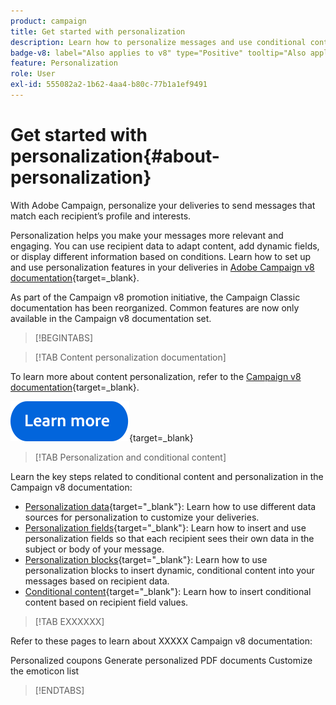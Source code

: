 ```yaml
---
product: campaign
title: Get started with personalization
description: Learn how to personalize messages and use conditional content in Campaign
badge-v8: label="Also applies to v8" type="Positive" tooltip="Also applies to Campaign v8"
feature: Personalization
role: User
exl-id: 555082a2-1b62-4aa4-b80c-77b1a1ef9491
---
```

# Get started with personalization{#about-personalization}

With Adobe Campaign, personalize your deliveries to send messages that match each recipient’s profile and interests.

Personalization helps you make your messages more relevant and engaging. You can use recipient data to adapt content, add dynamic fields, or display different information based on conditions. Learn how to set up and use personalization features in your deliveries in [Adobe Campaign v8 documentation](https://experienceleague.adobe.com/docs/campaign/campaign-v8/send/personalize/personalize.html){target=_blank}.

As part of the Campaign v8 promotion initiative, the Campaign Classic documentation has been reorganized. Common features are now only available in the Campaign v8 documentation set.

>[!BEGINTABS]

>[!TAB Content personalization documentation] 

To learn more about content personalization, refer to the [Campaign v8 documentation](https://experienceleague.adobe.com/docs/campaign/campaign-v8/send/personalize/personalize.html){target=_blank}.


[![image](../../assets/do-not-localize/learn-more-button.svg)](https://experienceleague.adobe.com/docs/campaign/campaign-v8/send/personalize/personalize.html){target=_blank}


>[!TAB Personalization and conditional content]

Learn the key steps related to conditional content and personalization in the Campaign v8 documentation:

* [Personalization data](https://experienceleague.adobe.com/docs/campaign/campaign-v8/send/personalize/personalization-data.html){target="_blank"}: Learn how to use different data sources for personalization to customize your deliveries.
* [Personalization fields](https://experienceleague.adobe.com/docs/campaign/campaign-v8/send/personalize/personalization-fields.html){target="_blank"}: Learn how to insert and use personalization fields so that each recipient sees their own data in the subject or body of your message.
* [Personalization blocks](https://experienceleague.adobe.com/docs/campaign/campaign-v8/send/personalize/personalization-blocks.html){target="_blank"}: Learn how to use personalization blocks to insert dynamic, conditional content into your messages based on recipient data.
* [Conditional content](https://experienceleague.adobe.com/docs/campaign/campaign-v8/send/personalize/conditions.html){target="_blank"}: Learn how to insert conditional content based on recipient field values.

>[!TAB EXXXXXX]

Refer to these pages to learn about XXXXX Campaign v8 documentation:

Personalized coupons
Generate personalized PDF documents
Customize the emoticon list

>[!ENDTABS]





<!--
Adobe Campaign lets you mass deliver personalized electronic messages to a target population.

Before starting sending emails:

* Make sure recipient profiles contain at least an email address.
* Learn more about the Adobe Campaign [Delivery best practices](delivery-best-practices.md).
* Read out these sections to learn more about Deliverability: [Deliverability management in Campaign](about-deliverability.md) and [Deliverability best practices guide](https://experienceleague.adobe.com/docs/deliverability-learn/deliverability-best-practice-guide/introduction.html).

The key steps to send an email are as follows:

* [Create an email delivery](creating-an-email-delivery.md)
* [Define the target population](steps-defining-the-target-population.md)
* [Define the email content](defining-the-email-content.md)
* [Send the email](sending-messages.md)
* [Monitor the delivery](about-delivery-monitoring.md)

The sections below provide information that is specific to the email channel. For global information on how to create a delivery, refer to [this section](steps-about-delivery-creation-steps.md).
-->